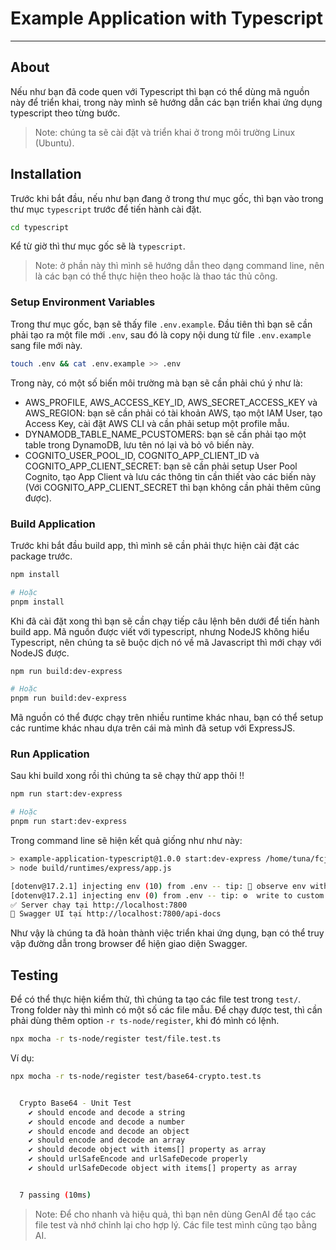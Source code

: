 # Example Application with Typescript

---

## About

Nếu như bạn đã code quen với Typescript thì bạn có thể dùng mã nguồn này để triển khai, trong này mình sẽ hướng dẫn các bạn triển khai ứng dụng typescript theo từng bước.

> Note: chúng ta sẽ cài đặt và triển khai ở trong môi trường Linux (Ubuntu).

## Installation

Trước khi bắt đầu, nếu như bạn đang ở trong thư mục gốc, thì bạn vào trong thư mục `typescript` trước để tiến hành cài đặt.

```bash
cd typescript
```

Kể từ giờ thì thư mục gốc sẽ là `typescript`.

> Note: ở phần này thì mình sẽ hướng dẫn theo dạng command line, nên là các bạn có thể thực hiện theo hoặc là thao tác thủ công.

### Setup Environment Variables

Trong thư mục gốc, bạn sẽ thấy file `.env.example`. Đầu tiên thì bạn sẽ cần phải tạo ra một file mới `.env`, sau đó là copy nội dung từ file `.env.example` sang file mới này.

```bash
touch .env && cat .env.example >> .env
```

Trong này, có một số biến môi trường mà bạn sẽ cần phải chú ý như là:

- AWS_PROFILE, AWS_ACCESS_KEY_ID, AWS_SECRET_ACCESS_KEY và AWS_REGION: bạn sẽ cần phải có tài khoản AWS, tạo một IAM User, tạo Access Key, cài đặt AWS CLI và cần phải setup một profile mẫu.
- DYNAMODB_TABLE_NAME_PCUSTOMERS: bạn sẽ cần phải tạo một table trong DynamoDB, lưu tên nó lại và bỏ vô biến này.
- COGNITO_USER_POOL_ID, COGNITO_APP_CLIENT_ID và COGNITO_APP_CLIENT_SECRET: bạn sẽ cần phải setup User Pool Cognito, tạo App Client và lưu các thông tin cần thiết vào các biến này (Với COGNITO_APP_CLIENT_SECRET thì bạn không cần phải thêm cũng được).

### Build Application

Trước khi bắt đầu build app, thì mình sẽ cần phải thực hiện cài đặt các package trước.

```bash
npm install

# Hoặc
pnpm install
```

Khi đã cài đặt xong thì bạn sẽ cần chạy tiếp câu lệnh bên dưới để tiến hành build app. Mã nguồn được viết với typescript, nhưng NodeJS không hiểu Typescript, nên chúng ta sẽ buộc dịch nó về mã Javascript thì mới chạy với NodeJS được.

```bash
npm run build:dev-express

# Hoặc
pnpm run build:dev-express
```

Mã nguồn có thể được chạy trên nhiều runtime khác nhau, bạn có thể setup các runtime khác nhau dựa trên cái mà mình đã setup với ExpressJS.

### Run Application

Sau khi build xong rồi thì chúng ta sẽ chạy thử app thôi !!

```bash
npm run start:dev-express

# Hoặc
pnpm run start:dev-express
```

Trong command line sẽ hiện kết quả giống như như này:

```bash
> example-application-typescript@1.0.0 start:dev-express /home/tuna/fcj-dntu/cognito-example-projects/typescript
> node build/runtimes/express/app.js

[dotenv@17.2.1] injecting env (10) from .env -- tip: 📡 observe env with Radar: https://dotenvx.com/radar
[dotenv@17.2.1] injecting env (0) from .env -- tip: ⚙️  write to custom object with { processEnv: myObject }
✅ Server chạy tại http://localhost:7800
📖 Swagger UI tại http://localhost:7800/api-docs
```

Như vậy là chúng ta đã hoàn thành việc triển khai ứng dụng, bạn có thể truy vập đường dẫn trong browser để hiện giao diện Swagger.

## Testing

Để có thể thực hiện kiểm thử, thì chúng ta tạo các file test trong `test/`. Trong folder này thì mình có một số các file mẫu. Để chạy được test, thì cần phải dùng thêm option `-r ts-node/register`, khi đó mình có lệnh.

```bash
npx mocha -r ts-node/register test/file.test.ts
```

Ví dụ:

```bash
npx mocha -r ts-node/register test/base64-crypto.test.ts


  Crypto Base64 - Unit Test
    ✔ should encode and decode a string
    ✔ should encode and decode a number
    ✔ should encode and decode an object
    ✔ should encode and decode an array
    ✔ should decode object with items[] property as array
    ✔ should urlSafeEncode and urlSafeDecode properly
    ✔ should urlSafeDecode object with items[] property as array


  7 passing (10ms)
```

> Note: Để cho nhanh và hiệu quả, thì bạn nên dùng GenAI để tạo các file test và nhớ chỉnh lại cho hợp lý. Các file test mình cũng tạo bằng AI.
